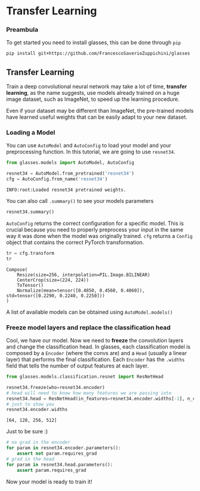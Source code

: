 # Transfer Learning

### Preambula
To get started you need to install glasses, this can be done through `pip`

```bash
pip install git+https://github.com/FrancescoSaverioZuppichini/glasses
```

## Transfer Learning

Train a deep convolutional neural network may take a lot of time, **transfer learning**, as the name suggests, use models already trained on a huge image dataset, such as ImageNet, to speed up the learning procedure. 

Even if your dataset may be different than ImageNet, the pre-trained models have learned useful weights that can be easily adapt to your new dataset.

### Loading a Model

You can use `AutoModel` and `AutoConfig` to load your model and your preprocessing function. In this tutorial, we are going to use `resnet34`.


```python
from glasses.models import AutoModel, AutoConfig

resnet34 = AutoModel.from_pretrained('resnet34') 
cfg = AutoConfig.from_name('resnet34')
```

    INFO:root:Loaded resnet34 pretrained weights.


You can also call `.summary()` to see your models parameters


```python
resnet34.summary()
```

`AutoConfig` returns the correct configuration for a specific model. This is crucial because you need to properly preprocess your input in the same way it was done when the model was originally trained. `cfg` returns a `Config` object that contains the correct PyTorch transformation. 


```python
tr = cfg.transform
tr
```




    Compose(
        Resize(size=256, interpolation=PIL.Image.BILINEAR)
        CenterCrop(size=(224, 224))
        ToTensor()
        Normalize(mean=tensor([0.4850, 0.4560, 0.4060]), std=tensor([0.2290, 0.2240, 0.2250]))
    )



A list of available models can be obtained using `AutoModel.models()`

### Freeze model layers and replace the classification head

Cool, we have our model. Now we need to **freeze** the convolution layers and change the classification head. In glasses, each classification model is composed by a `Encoder` (where the convs are) and a `Head` (usually a linear layer) that performs the final classification. Each `Encoder` has the `.widths` field that tells the number of output features at each layer.


```python
from glasses.models.classification.resnet import ResNetHead

resnet34.freeze(who=resnet34.encoder)
# head will need to know how many features we are passing into
resnet34.head = ResNetHead(in_features=resnet34.encoder.widths[-1], n_classes=2)
# just to show you
resnet34.encoder.widths
```




    [64, 128, 256, 512]



Just to be sure :)


```python
# no grad in the encoder
for param in resnet34.encoder.parameters():
    assert not param.requires_grad
# grad in the head
for param in resnet34.head.parameters():
    assert param.requires_grad
```

Now your model is ready to train it!
